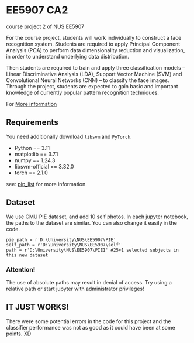 # EE5907 CA2

course project 2 of NUS EE5907

For the course project, students will work individually to construct a face recognition system. Students are required to apply Principal Component Analysis (PCA) to perform data dimensionality reduction and visualization, in order to understand underlying data distribution.

Then students are required to train and apply three classification models – Linear Discriminative Analysis (LDA), Support Vector Machine (SVM) and Convolutional Neural Networks (CNN) – to classify the face images. Through the project, students are expected to gain basic and important knowledge of currently popular pattern recognition techniques.

For [More information](https://drive.google.com/drive/folders/1Y9CfVH-NCxgkiNEHp7Mxsutd71uebtFW?usp=share_link)

## Requirements

You need additionally download `libsvm` and `PyTorch`.

- Python == 3.11
- matplotlib == 3.7.1
- numpy == 1.24.3
- libsvm-official == 3.32.0
- torch == 2.1.0

see: [pip_list](https://github.com/blackrock-3350/EE5907_CA2/blob/main/pip_list) for more information.

## Dataset

We use CMU PIE dataset, and add 10 self photos. 
In each jupyter notebook, the paths to the dataset are similar. You can also change it easily in the code.

```
pie_path = r'D:\University\NUS\EE5907\PIE'
self_path = r'D:\University\NUS\EE5907\self'
path = r'D:\University\NUS\EE5907\PIE1' #25+1 selected subjects in this new dataset
```

### Attention! 
The use of absolute paths may result in denial of access. Try using a relative path or start jupyter with administrator privileges!

## IT JUST WORKS!

There were some potential errors in the code for this project and the classifier performance was not as good as it could have been at some points. XD
